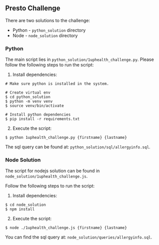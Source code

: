 <h2>Presto Challenge</h2>

There are two solutions to the challenge:
- Python - `python_solution` directory
- Node   - `node_solution` directory

<h3>Python</h3>

The main script lies in `python_solution/1uphealth_challenge.py`. Please follow the following steps to run the script:
1. Install dependencies:
```
# Make sure python is installed in the system.

# Create virtual env
$ cd python_solution
$ python -m venv venv
$ source venv/bin/activate

# Install python dependencies
$ pip install -r requirements.txt

```
2. Execute the script:
```
$ python 1uphealth_challenge.py {firstname} {lastname}
```

The sql query can be found at: `python_solution/sql/allergyinfo.sql`.

<h3>Node Solution</h3>

The script for nodejs solution can be found in `node_solution/1uphealth_challenge.js`.

Follow the following steps to run the script:
1. Install dependencies:
```
$ cd node_solution
$ npm install
```
2. Execute the script:
```
$ node ./1uphealth_challenge.js {firstname} {lastname}
```

You can find the sql query at: `node_solution/queries/allergyinfo.sql`. 

